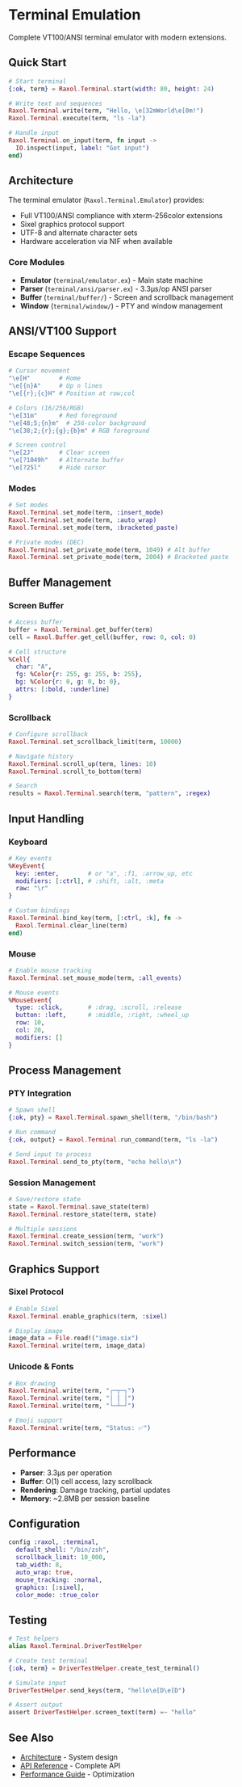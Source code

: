# Terminal Emulation

Complete VT100/ANSI terminal emulator with modern extensions.

## Quick Start

```elixir
# Start terminal
{:ok, term} = Raxol.Terminal.start(width: 80, height: 24)

# Write text and sequences
Raxol.Terminal.write(term, "Hello, \e[32mWorld\e[0m!")
Raxol.Terminal.execute(term, "ls -la")

# Handle input
Raxol.Terminal.on_input(term, fn input ->
  IO.inspect(input, label: "Got input")
end)
```

## Architecture

The terminal emulator (`Raxol.Terminal.Emulator`) provides:
- Full VT100/ANSI compliance with xterm-256color extensions
- Sixel graphics protocol support
- UTF-8 and alternate character sets
- Hardware acceleration via NIF when available

### Core Modules

- **Emulator** (`terminal/emulator.ex`) - Main state machine
- **Parser** (`terminal/ansi/parser.ex`) - 3.3μs/op ANSI parser
- **Buffer** (`terminal/buffer/`) - Screen and scrollback management
- **Window** (`terminal/window/`) - PTY and window management

## ANSI/VT100 Support

### Escape Sequences

```elixir
# Cursor movement
"\e[H"        # Home
"\e[{n}A"     # Up n lines
"\e[{r};{c}H" # Position at row;col

# Colors (16/256/RGB)
"\e[31m"      # Red foreground
"\e[48;5;{n}m"  # 256-color background
"\e[38;2;{r};{g};{b}m" # RGB foreground

# Screen control
"\e[2J"       # Clear screen
"\e[?1049h"   # Alternate buffer
"\e[?25l"     # Hide cursor
```

### Modes

```elixir
# Set modes
Raxol.Terminal.set_mode(term, :insert_mode)
Raxol.Terminal.set_mode(term, :auto_wrap)
Raxol.Terminal.set_mode(term, :bracketed_paste)

# Private modes (DEC)
Raxol.Terminal.set_private_mode(term, 1049) # Alt buffer
Raxol.Terminal.set_private_mode(term, 2004) # Bracketed paste
```

## Buffer Management

### Screen Buffer

```elixir
# Access buffer
buffer = Raxol.Terminal.get_buffer(term)
cell = Raxol.Buffer.get_cell(buffer, row: 0, col: 0)

# Cell structure
%Cell{
  char: "A",
  fg: %Color{r: 255, g: 255, b: 255},
  bg: %Color{r: 0, g: 0, b: 0},
  attrs: [:bold, :underline]
}
```

### Scrollback

```elixir
# Configure scrollback
Raxol.Terminal.set_scrollback_limit(term, 10000)

# Navigate history
Raxol.Terminal.scroll_up(term, lines: 10)
Raxol.Terminal.scroll_to_bottom(term)

# Search
results = Raxol.Terminal.search(term, "pattern", :regex)
```

## Input Handling

### Keyboard

```elixir
# Key events
%KeyEvent{
  key: :enter,        # or "a", :f1, :arrow_up, etc
  modifiers: [:ctrl], # :shift, :alt, :meta
  raw: "\r"
}

# Custom bindings
Raxol.Terminal.bind_key(term, [:ctrl, :k], fn ->
  Raxol.Terminal.clear_line(term)
end)
```

### Mouse

```elixir
# Enable mouse tracking
Raxol.Terminal.set_mouse_mode(term, :all_events)

# Mouse events
%MouseEvent{
  type: :click,       # :drag, :scroll, :release
  button: :left,      # :middle, :right, :wheel_up
  row: 10,
  col: 20,
  modifiers: []
}
```

## Process Management

### PTY Integration

```elixir
# Spawn shell
{:ok, pty} = Raxol.Terminal.spawn_shell(term, "/bin/bash")

# Run command
{:ok, output} = Raxol.Terminal.run_command(term, "ls -la")

# Send input to process
Raxol.Terminal.send_to_pty(term, "echo hello\n")
```

### Session Management

```elixir
# Save/restore state
state = Raxol.Terminal.save_state(term)
Raxol.Terminal.restore_state(term, state)

# Multiple sessions
Raxol.Terminal.create_session(term, "work")
Raxol.Terminal.switch_session(term, "work")
```

## Graphics Support

### Sixel Protocol

```elixir
# Enable Sixel
Raxol.Terminal.enable_graphics(term, :sixel)

# Display image
image_data = File.read!("image.six")
Raxol.Terminal.write(term, image_data)
```

### Unicode & Fonts

```elixir
# Box drawing
Raxol.Terminal.write(term, "┌─┬─┐")
Raxol.Terminal.write(term, "│ │ │")
Raxol.Terminal.write(term, "└─┴─┘")

# Emoji support
Raxol.Terminal.write(term, "Status: ✅")
```

## Performance

- **Parser**: 3.3μs per operation
- **Buffer**: O(1) cell access, lazy scrollback
- **Rendering**: Damage tracking, partial updates
- **Memory**: ~2.8MB per session baseline

## Configuration

```elixir
config :raxol, :terminal,
  default_shell: "/bin/zsh",
  scrollback_limit: 10_000,
  tab_width: 8,
  auto_wrap: true,
  mouse_tracking: :normal,
  graphics: [:sixel],
  color_mode: :true_color
```

## Testing

```elixir
# Test helpers
alias Raxol.Terminal.DriverTestHelper

# Create test terminal
{:ok, term} = DriverTestHelper.create_test_terminal()

# Simulate input
DriverTestHelper.send_keys(term, "hello\e[D\e[D")

# Assert output
assert DriverTestHelper.screen_text(term) =~ "hello"
```

## See Also

- [Architecture](ARCHITECTURE.md) - System design
- [API Reference](api-reference.md) - Complete API
- [Performance Guide](PERFORMANCE_TUNING_GUIDE.md) - Optimization